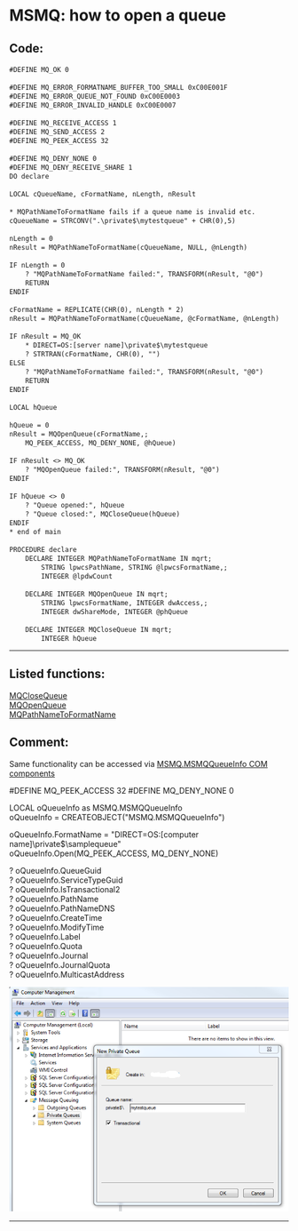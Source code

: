 
# MSMQ: how to open a queue

## Code:
```foxpro  
#DEFINE MQ_OK 0

#DEFINE MQ_ERROR_FORMATNAME_BUFFER_TOO_SMALL 0xC00E001F
#DEFINE MQ_ERROR_QUEUE_NOT_FOUND 0xC00E0003
#DEFINE MQ_ERROR_INVALID_HANDLE 0xC00E0007

#DEFINE MQ_RECEIVE_ACCESS 1
#DEFINE MQ_SEND_ACCESS 2
#DEFINE MQ_PEEK_ACCESS 32

#DEFINE MQ_DENY_NONE 0
#DEFINE MQ_DENY_RECEIVE_SHARE 1
DO declare

LOCAL cQueueName, cFormatName, nLength, nResult

* MQPathNameToFormatName fails if a queue name is invalid etc.
cQueueName = STRCONV(".\private$\mytestqueue" + CHR(0),5)

nLength = 0
nResult = MQPathNameToFormatName(cQueueName, NULL, @nLength)

IF nLength = 0
	? "MQPathNameToFormatName failed:", TRANSFORM(nResult, "@0")
	RETURN
ENDIF

cFormatName = REPLICATE(CHR(0), nLength * 2)
nResult = MQPathNameToFormatName(cQueueName, @cFormatName, @nLength)

IF nResult = MQ_OK
	* DIRECT=OS:[server name]\private$\mytestqueue
	? STRTRAN(cFormatName, CHR(0), "")
ELSE
	? "MQPathNameToFormatName failed:", TRANSFORM(nResult, "@0")
	RETURN
ENDIF

LOCAL hQueue

hQueue = 0
nResult = MQOpenQueue(cFormatName,;
	MQ_PEEK_ACCESS, MQ_DENY_NONE, @hQueue)

IF nResult <> MQ_OK
	? "MQOpenQueue failed:", TRANSFORM(nResult, "@0")
ENDIF

IF hQueue <> 0
	? "Queue opened:", hQueue
	? "Queue closed:", MQCloseQueue(hQueue)
ENDIF
* end of main

PROCEDURE declare
	DECLARE INTEGER MQPathNameToFormatName IN mqrt;
		STRING lpwcsPathName, STRING @lpwcsFormatName,;	
		INTEGER @lpdwCount

	DECLARE INTEGER MQOpenQueue IN mqrt;
		STRING lpwcsFormatName, INTEGER dwAccess,;
		INTEGER dwShareMode, INTEGER @phQueue

	DECLARE INTEGER MQCloseQueue IN mqrt;
		INTEGER hQueue  
```  
***  


## Listed functions:
[MQCloseQueue](../libraries/mqrt/MQCloseQueue.md)  
[MQOpenQueue](../libraries/mqrt/MQOpenQueue.md)  
[MQPathNameToFormatName](../libraries/mqrt/MQPathNameToFormatName.md)  

## Comment:
Same functionality can be accessed via <a href="https://msdn.microsoft.com/en-us/library/ms704064(v=vs.85).aspx">MSMQ.MSMQQueueInfo COM components</a>  
  
<div class="precode">#DEFINE MQ_PEEK_ACCESS 32  
#DEFINE MQ_DENY_NONE 0  
  
LOCAL oQueueInfo as MSMQ.MSMQQueueInfo  
oQueueInfo = CREATEOBJECT("MSMQ.MSMQQueueInfo")  
  
oQueueInfo.FormatName = "DIRECT=OS:[computer name]\private$\samplequeue"  
oQueueInfo.Open(MQ_PEEK_ACCESS, MQ_DENY_NONE)  
  
? oQueueInfo.QueueGuid  
? oQueueInfo.ServiceTypeGuid  
? oQueueInfo.IsTransactional2  
? oQueueInfo.PathName  
? oQueueInfo.PathNameDNS  
? oQueueInfo.CreateTime  
? oQueueInfo.ModifyTime  
? oQueueInfo.Label  
? oQueueInfo.Quota  
? oQueueInfo.Journal  
? oQueueInfo.JournalQuota  
? oQueueInfo.MulticastAddress  
  
</div>  
<img src="images/msmq_new_queue.png" width="540">  
  
***  

